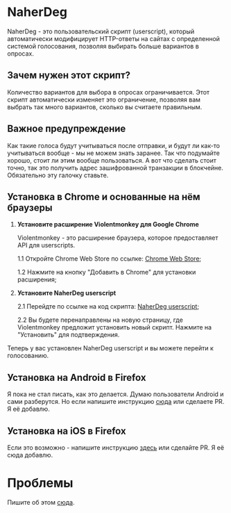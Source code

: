 # NaherDeg 

NaherDeg - это пользовательский скрипт (userscript), который автоматически модифицирует HTTP-ответы на сайтах с определенной системой голосования, позволяя выбирать больше вариантов в опросах.

## Зачем нужен этот скрипт?

Количество вариантов для выбора в опросах ограничивается. Этот скрипт автоматически изменяет это ограничение, позволяя вам выбрать так много вариантов, сколько вы считаете правильным.

## Важное предупреждение

Как такие голоса будут учитываться после отправки, и будут ли как-то учитываться вообще - мы не можем знать заранее. Так что подумайте хорошо, стоит ли этим вообще пользоваться. А вот что сделать стоит точно, так это получить адрес зашифрованной транзакции в блокчейне. Обязательно эту галочку ставьте.

## Установка в Chrome и основанные на нём браузеры

1. **Установите расширение Violentmonkey для Google Chrome**

    Violentmonkey - это расширение браузера, которое предоставляет API для userscripts.

    1.1 Откройте Chrome Web Store по ссылке: [Chrome Web Store](https://chrome.google.com/webstore/detail/violentmonkey/jinjaccalgkegednnccohejagnlnfdag);
    
    1.2 Нажмите на кнопку "Добавить в Chrome" для установки расширения;

2. **Установите NaherDeg userscript**

    2.1 Перейдте по ссылке на код скрипта: [NaherDeg userscript](https://github.com/ereechepeine/naherdeg/raw/main/naherdeg.user.js);
    
    2.2 Вы будете перенаправлены на новую страницу, где Violentmonkey предложит установить новый скрипт. Нажмите на "Установить" для подтверждения.

Теперь у вас установлен NaherDeg userscript и вы можете перейти к голосованию.

## Установка на Android в Firefox

Я пока не стал писать, как это делается. Думаю пользователи Android и сами разберутся. Но если напишите инструкцию [сюда](https://github.com/ereechepeine/naherdeg/issues) или сделаете PR. Я её добавлю.

## Установка на iOS в Firefox

Если это возможно - напишите инструкцию [здесь](https://github.com/ereechepeine/naherdeg/issues) или сделайте PR. Я её сюда добавлю.

# Проблемы

Пишите об этом [сюда](https://github.com/ereechepeine/naherdeg/issues).
